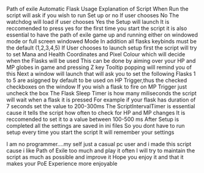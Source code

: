 Path of exile Automatic Flask Usage
Explanation of Script
When Run the script will ask if you wish to run Set up or no
If user chooses No The watchdog will load
if user chooses Yes the Setup will launch
It is reccomended to press yes for the first time you start the script
it is also essential to have the path of exile game up and running either on windowed mode or full screen windowed Mode
In addition all flasks keybinds must be the default (1,2,3,4,5)
If User chooses to launch setup first the script will try to set Mana and Health Coordinates and Pixel Colour which will decide
when the Flasks will be used
This can be done by aiming over your HP and MP globes in game and pressing Z key
Tooltip popping will remind you of this
Next a window will launch that will ask you to set the following
Flasks 1 to 5 are asiggned by default to be used on HP Trigger,thus the checked checkboxes on the window
If you wish a flask to fire on MP Trigger just uncheck the box
The Flask Sleep Timer is how many miliseconds the script will wait when a flask it is pressed
For example if your flask has duration of 7 seconds set the value to 200-300ms
The ScriptIntervalTimer is essential cause it tells the script how often to check for HP and MP changes
It is reccomended to set it to a value between 100-500 ms
After Setup is completed all the settings are saved in ini files
So you dont have to run setup every time you start the script
It will remember your settings

I am no programmer....my self just a casual pc user and i made this script cause i like Path of Exile too much and play it often
I will try to maintain the script as much as possible and improve it
Hope you enjoy it and that it makes your PoE Experience more enjoyable
